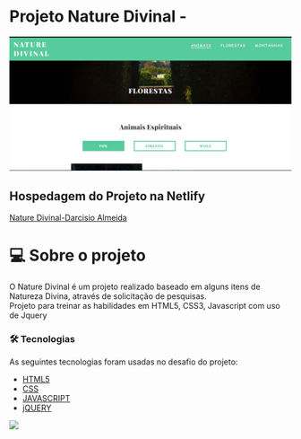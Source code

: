 # Projeto Nature Divinal - 

![Nature Divinal](./img/banner.jpg 'Nature Divinal') <br>

##  Hospedagem do Projeto na Netlify
[Nature Divinal-Darcisio Almeida](https://naturedivinal-darcisioalmeida.netlify.app/)

# 💻 Sobre o projeto

O Nature Divinal é um projeto realizado baseado em alguns itens de Natureza Divina, através de solicitação de pesquisas. <br>
Projeto para treinar as habilidades em HTML5, CSS3, Javascript com uso de Jquery

### 🛠 Tecnologias

As seguintes tecnologias foram usadas no desafio do projeto:

- [HTML5](https://developer.mozilla.org/en-US/docs/Web/HTML)
- [CSS](https://developer.mozilla.org/en-US/docs/Web/CSS)
- [JAVASCRIPT](https://developer.mozilla.org/pt-BR/docs/Web/JavaScript)
- [jQUERY](https://jquery.com/)

 <img src="https://img.shields.io/static/v1?label=DEV&message=Darcisio Almeida&color=7159c1&style=for-the-badge&logo=ghost"/>
